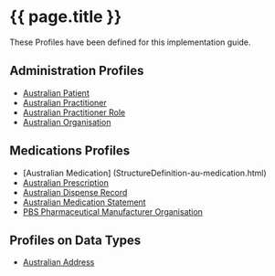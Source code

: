 # {{ page.title }}

These Profiles have been defined for this implementation guide.

## Administration Profiles

* [Australian Patient](StructureDefinition-au-patient.html)
* [Australian Practitioner](StructureDefinition-au-practitioner.html)
* [Australian Practitioner Role](StructureDefinition-au-practitionerrole.html)
* [Australian Organisation](StructureDefinition-au-organisation.html)

## Medications Profiles

* [Australian Medication] (StructureDefinition-au-medication.html)
* [Australian Prescription](StructureDefinition-au-prescription.html)
* [Australian Dispense Record](StructureDefinition-au-dispenserecord.html)
* [Australian Medication Statement](StructureDefinition-au-medicationstatement.html)
* [PBS Pharmaceutical Manufacturer Organisation](StructureDefinition-au-pbs-pharma-manufacturer.html)

## Profiles on Data Types

* [Australian Address](StructureDefinition-au-address.html)

